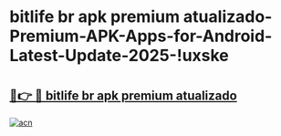 # bitlife br apk premium atualizado-Premium-APK-Apps-for-Android-Latest-Update-2025-!uxske

# <h2><a href="https://googleone.com">🔗👉 🔴 bitlife br apk premium atualizado</a></h2>

[![acn](https://github.com/user-attachments/assets/0f9c940e-d8b0-45ae-aac7-cd30a18b3e1c)](https://googleone.com)

